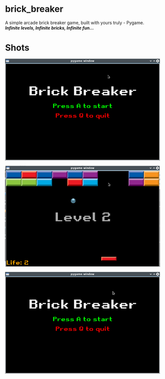 # brick_breaker

A simple arcade brick breaker game, built with yours truly - Pygame.
__*Infinite levels, Infinite bricks, Infinite fun...*__

# Shots

![img](shots/1.png)

![img](shots/2.png)

![img](shots/3.png)
